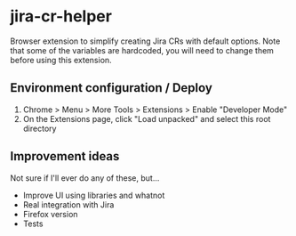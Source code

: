 # jira-cr-helper

Browser extension to simplify creating Jira CRs with default options. Note that
some of the variables are hardcoded, you will need to change them before using
this extension.



## Environment configuration / Deploy

1. Chrome > Menu > More Tools > Extensions > Enable "Developer Mode"
2. On the Extensions page, click "Load unpacked" and select this root directory



## Improvement ideas

Not sure if I'll ever do any of these, but...

* Improve UI using libraries and whatnot
* Real integration with Jira
* Firefox version
* Tests